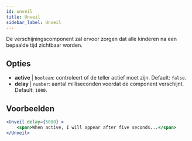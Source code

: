 ```yaml
---
id: unveil 
title: Unveil
sidebar_label: Unveil
---
```


De verschijningscomponent zal ervoor zorgen dat alle kinderen na een bepaalde tijd zichtbaar worden.

## Opties

* __active__ | `boolean`: controleert of de teller actief moet zijn. Default: `false`.
* __delay__ | `number`: aantal milliseconden voordat de component verschijnt. Default: `1000`.


## Voorbeelden

```jsx live
<Unveil delay={5000} >
    <span>When active, I will appear after five seconds...</span>
</Unveil>
```



